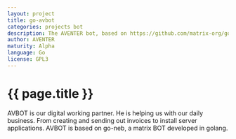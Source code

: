 ```yaml
---
layout: project
title: go-avbot
categories: projects bot
description: The AVENTER bot, based on https://github.com/matrix-org/go-neb
author: AVENTER
maturity: Alpha
language: Go
license: GPL3
---
```


# {{ page.title }}
AVBOT is our digital working partner. He is helping us with our daily business. From creating and sending out invoices to install server applications. AVBOT is based on go-neb, a matrix BOT developed in golang.
